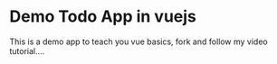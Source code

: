 # Demo Todo App in vuejs
This is a demo app to teach you vue basics, fork and follow my video tutorial....
